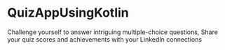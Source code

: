 # QuizAppUsingKotlin
 Challenge yourself to answer intriguing multiple-choice questions, Share your quiz scores and achievements with your LinkedIn connections
